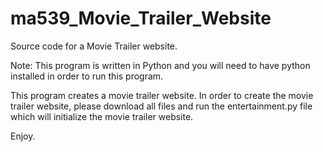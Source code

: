 # ma539_Movie_Trailer_Website
Source code for a Movie Trailer website.

Note: This program is written in Python and you will need to have python installed in order to run this program.

This program creates a movie trailer website.  In order to create the movie trailer website, please download all files and run the entertainment.py file which will initialize the movie trailer website.

Enjoy.

